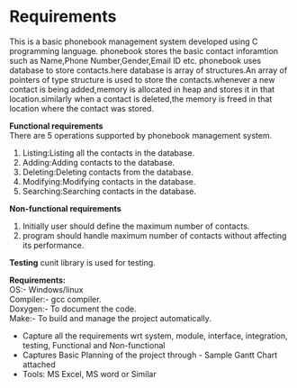 # Requirements

This is a basic phonebook management system developed using C programming language.
phonebook stores the basic contact inforamtion such as Name,Phone Number,Gender,Email ID etc.
phonebook uses database to store contacts.here database is array of structures.An array of pointers of type structure is used to store the contacts.whenever a new contact is being added,memory is allocated in heap and stores it in that location.similarly when a contact is deleted,the memory is freed in that location where the contact was stored.

**Functional requirements**  
There are 5 operations supported by phonebook management system.
1)  Listing:Listing all the contacts in the database.
2)  Adding:Adding contacts to the database.
3)  Deleting:Deleting contacts from the database.
4)  Modifying:Modifying contacts in the database.  
5)  Searching:Searching contacts in the database.

**Non-functional requirements**
1)  Initially user should define the maximum number of contacts.
2)  program should handle maximum number of contacts without affecting its performance.

**Testing** 
cunit library is used for testing.

**Requirements:**  
OS:- Windows/linux  
Compiler:- gcc compiler.  
Doxygen:- To document the code.  
Make:- To build and manage the project automatically.

* Capture all the requirements wrt system, module, interface, integration, testing, Functional and Non-functional
* Captures Basic Planning of the project through - Sample Gantt Chart attached
* Tools: MS Excel, MS word or Similar
